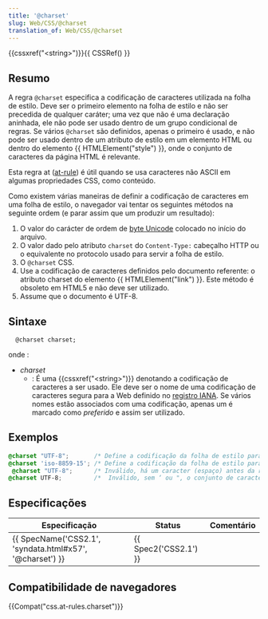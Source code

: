 ```yaml
---
title: '@charset'
slug: Web/CSS/@charset
translation_of: Web/CSS/@charset
---
```

{{cssxref("&lt;string&gt;")}}{{ CSSRef() }}

## Resumo

A regra `@charset` especifica a codificação de caracteres utilizada na folha de estilo. Deve ser o primeiro elemento na folha de estilo e não ser precedida de qualquer caráter; uma vez que não é uma declaração aninhada, ele não pode ser usado dentro de um grupo condicional de regras. Se vários `@charset` são definidos, apenas o primeiro é usado, e não pode ser usado dentro de um atributo de estilo em um elemento HTML ou dentro do elemento {{ HTMLElement("style") }}, onde o conjunto de caracteres da página HTML é relevante.

Esta regra at ([at-rule](/pt-BR/CSS/At-rule "At-rule")) é útil quando se usa caracteres não ASCII em algumas propriedades CSS, como conteúdo.

Como existem várias maneiras de definir a codificação de caracteres em uma folha de estilo, o navegador vai tentar os seguintes métodos na seguinte ordem (e parar assim que um produzir um resultado):

1.  O valor do carácter de ordem de [byte Unicode](http://pt.wikipedia.org/wiki/Marca_de_ordem_de_byte) colocado no início do arquivo.
2.  O valor dado pelo atributo `charset` do `Content-Type:` cabeçalho HTTP ou o equivalente no protocolo usado para servir a folha de estilo.
3.  O `@charset` CSS.
4.  Use a codificação de caracteres definidos pelo documento referente: o atributo charset do elemento {{ HTMLElement("link") }}. Este método é obsoleto em HTML5 e não deve ser utilizado.
5.  Assume que o documento é UTF-8.

## Sintaxe

```
  @charset charset;
```

onde :

- _charset_
  - : É uma {{cssxref("&lt;string&gt;")}} denotando a codificação de caracteres a ser usado. Ele deve ser o nome de uma codificação de caracteres segura para a Web definido no [registro IANA](http://www.iana.org/assignments/character-sets). Se vários nomes estão associados com uma codificação, apenas um é marcado como _preferido_ e assim ser utilizado.

## Exemplos

```css
@charset "UTF-8";       /* Define a codificação da folha de estilo para Unicode UTF-8 */
@charset 'iso-8859-15'; /* Define a codificação da folha de estilo para Latin-9 (línguas da Europa Ocidental, com sinal de euro) */
 @charset "UTF-8";      /* Inválido, há um caracter (espaço) antes da regra */
@charset UTF-8;         /*  Inválido, sem ‘ ou ", o conjunto de caracteres não é uma {{cssxref("&lt;string&gt;")}} CSS */
```

## Especificações

| Especificação                                                                | Status                       | Comentário |
| ---------------------------------------------------------------------------- | ---------------------------- | ---------- |
| {{ SpecName('CSS2.1', 'syndata.html#x57', '@charset') }} | {{ Spec2('CSS2.1') }} |            |

## Compatibilidade de navegadores

{{Compat("css.at-rules.charset")}}
